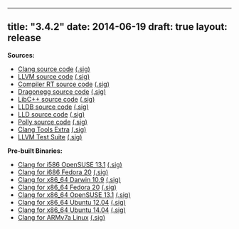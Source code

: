 
---
title: "3.4.2"
date: 2014-06-19
draft: true
layout: release
---

**Sources:**
* [Clang source code](/3.4.2/cfe-3.4.2.src.tar.gz) [(.sig)](/3.4.2/cfe-3.4.2.src.tar.gz.sig)
* [LLVM source code](/3.4.2/llvm-3.4.2.src.tar.gz) [(.sig)](/3.4.2/llvm-3.4.2.src.tar.gz.sig)
* [Compiler RT source code](/3.4/compiler-rt-3.4.src.tar.gz) [(.sig)](/3.4/compiler-rt-3.4.src.tar.gz.sig)
* [Dragonegg source code](/3.4/dragonegg-3.4.src.tar.gz) [(.sig)](/3.4/dragonegg-3.4.src.tar.gz.sig)
* [LibC++ source code](/3.4.2/libcxx-3.4.2.src.tar.gz) [(.sig)](/3.4.2/libcxx-3.4.2.src.tar.gz.sig)
* [LLDB source code](/3.4/lldb-3.4.src.tar.gz) [(.sig)](/3.4/lldb-3.4.src.tar.gz.sig)
* [LLD source code](/3.4/lld-3.4.src.tar.gz) [(.sig)](/3.4/lld-3.4.src.tar.gz.sig)
* [Polly source code](/3.4/polly-3.4.src.tar.gz) [(.sig)](/3.4/polly-3.4.src.tar.gz.sig)
* [Clang Tools Extra](/3.4/clang-tools-extra-3.4.src.tar.gz) [(.sig)](/3.4/clang-tools-extra-3.4.src.tar.gz.sig)
* [LLVM Test Suite](/3.4/test-suite-3.4.src.tar.gz) [(.sig)](/3.4/test-suite-3.4.src.tar.gz.sig)


**Pre-built Binaries:**
* [Clang for i586 OpenSUSE 13.1](/3.4.2/clang+llvm-3.4.2-i586-opensuse13.1.xz) [(.sig)](/3.4.2/clang+llvm-3.4.2-i586-opensuse13.1.xz.sig)
* [Clang for i686 Fedora 20](/3.4.2/clang+llvm-3.4.2-i686-fedora20.xz) [(.sig)](/3.4.2/clang+llvm-3.4.2-i686-fedora20.xz.sig)
* [Clang for x86\_64 Darwin 10.9](/3.4.2/clang+llvm-3.4.2-x86_64-apple-darwin10.9.xz) [(.sig)](/3.4.2/clang+llvm-3.4.2-x86_64-apple-darwin10.9.xz.sig)
* [Clang for x86\_64 Fedora 20](/3.4.2/clang+llvm-3.4.2-x86_64-fedora20.xz) [(.sig)](/3.4.2/clang+llvm-3.4.2-x86_64-fedora20.xz.sig)
* [Clang for x86\_64 OpenSUSE 13.1](/3.4.2/clang+llvm-3.4.2-x86_64-opensuse13.1.xz) [(.sig)](/3.4.2/clang+llvm-3.4.2-x86_64-opensuse13.1.xz.sig)
* [Clang for x86\_64 Ubuntu 12.04](/3.4.2/clang+llvm-3.4.2-x86_64-unknown-ubuntu12.04.xz) [(.sig)](/3.4.2/clang+llvm-3.4.2-x86_64-unknown-ubuntu12.04.xz.sig)
* [Clang for x86\_64 Ubuntu 14.04](/3.4.2/clang+llvm-3.4.2-x86_64-linux-gnu-ubuntu-14.04.xz) [(.sig)](/3.4.2/clang+llvm-3.4.2-x86_64-linux-gnu-ubuntu-14.04.xz.sig)
* [Clang for ARMv7a Linux](/3.4.2/clang+llvm-3.4.2-armv7a-linux-gnueabihf.tar.xz) [(.sig)](/3.4.2/clang+llvm-3.4.2-armv7a-linux-gnueabihf.tar.xz.sig)


